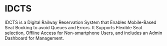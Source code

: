 # IDCTS
IDCTS is a Digital Railway Reservation System that Enables Mobile-Based Seat Booking to avoid
Queues and Errors. It Supports Flexible Seat selection, Offline Access for Non-smartphone Users, and
includes an Admin Dashboard for Management.
